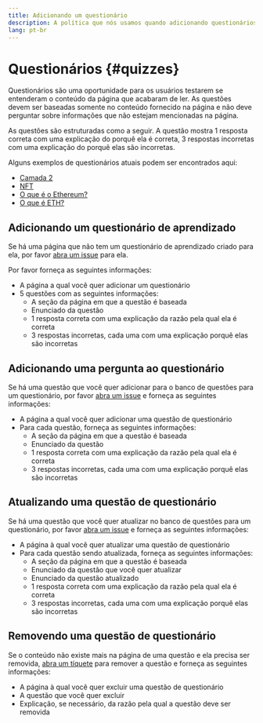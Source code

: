 ```yaml
---
title: Adicionando um questionário
description: A política que nós usamos quando adicionando questionários na ethereum.org
lang: pt-br
---
```


# Questionários {#quizzes}

Questionários são uma oportunidade para os usuários testarem se entenderam o conteúdo da página que acabaram de ler. As questões devem ser baseadas somente no conteúdo fornecido na página e não deve perguntar sobre informações que não estejam mencionadas na página.

As questões são estruturadas como a seguir. A questão mostra 1 resposta correta com uma explicação do porquê ela é correta, 3 respostas incorretas com uma explicação do porquê elas são incorretas.

Alguns exemplos de questionários atuais podem ser encontrados aqui:

- [Camada 2](/layer-2)
- [NFT](/nft/)
- [O que é o Ethereum?](/what-is-ethereum/)
- [O que é ETH?](/what-is-ether/)

## Adicionando um questionário de aprendizado

Se há uma página que não tem um questionário de aprendizado criado para ela, por favor [abra um issue](https://github.com/ethereum/ethereum-org-website/issues/new?assignees=&labels=&template=suggest_quiz.yaml) para ela.

Por favor forneça as seguintes informações:

- A página a qual você quer adicionar um questionário
- 5 questões com as seguintes informações:
  - A seção da página em que a questão é baseada
  - Enunciado da questão
  - 1 resposta correta com uma explicação da razão pela qual ela é correta
  - 3 respostas incorretas, cada uma com uma explicação porquê elas são incorretas

## Adicionando uma pergunta ao questionário

Se há uma questão que você quer adicionar para o banco de questões para um questionário, por favor [abra um issue](https://github.com/ethereum/ethereum-org-website/issues/new?assignees=&labels=&template=suggest_quiz.yaml) e forneça as seguintes informações:

- A página a qual você quer adicionar uma questão de questionário
- Para cada questão, forneça as seguintes informações:
  - A seção da página em que a questão é baseada
  - Enunciado da questão
  - 1 resposta correta com uma explicação da razão pela qual ela é correta
  - 3 respostas incorretas, cada uma com uma explicação porquê elas são incorretas

## Atualizando uma questão de questionário

Se há uma questão que você quer atualizar no banco de questões para um questionário, por favor [abra um issue](https://github.com/ethereum/ethereum-org-website/issues/new?assignees=&labels=&template=suggest_quiz.yaml) e forneça as seguintes informações:

- A página à qual você quer atualizar uma questão de questionário
- Para cada questão sendo atualizada, forneça as seguintes informações:
  - A seção da página em que a questão é baseada
  - Enunciado da questão que você quer atualizar
  - Enunciado da questão atualizado
  - 1 resposta correta com uma explicação da razão pela qual ela é correta
  - 3 respostas incorretas, cada uma com uma explicação porquê elas são incorretas

## Removendo uma questão de questionário

Se o conteúdo não existe mais na página de uma questão e ela precisa ser removida, [abra um tíquete](https://github.com/ethereum/ethereum-org-website/issues/new?assignees=&labels=&template=suggest_quiz.yaml) para remover a questão e forneça as seguintes informações:

- A página à qual você quer excluir uma questão de questionário
- A questão que você quer excluir
- Explicação, se necessário, da razão pela qual a questão deve ser removida
